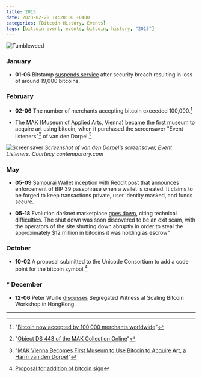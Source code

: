 ```yaml
---
title: 2015  
date: 2023-02-28 14:20:00 +0400
categories: [Bitcoin History, Events]
tags: [bitcoin event, events, bitcoin, history, "2015"]
---
```


![Tumbleweed](https://media.giphy.com/media/5x89XRx3sBZFC/giphy.gif)

### **January**

* **01-06** Bitstamp [suspends service](https://www.reuters.com/article/us-bitstamp-cybersecurity-idUSKBN0KF0UH20150106) after security breach 
resulting in loss of around 19,000 bitcoins.

### **February**

* **02-06** The number of merchants accepting bitcoin exceeded 100,000.[^1]

* The MAK (Museum of Applied Arts, Vienna) became the first museum to acquire art using bitcoin, when it purchased the screensaver 
"Event listeners"[^2] of van den Dorpel.[^3]

![Screensaver](https://sammlung.mak.at/img/800x800/publikationsbilder/ds-443_2.jpg)
*Screenshot of van den Dorpel’s screensaver, Event Listeners. Courtecy contemporary.com*

### **May** 

* **05-09** [Samourai Wallet](https://www.samouraiwallet.com/) inception with Reddit post that announces enforcement of BIP 39 passphrase when a wallet is created. It claims to be forged to keep transactions private, user identity masked, and funds secure.

* **05-18** Evolution darknet marketplace [goes down](https://www.wired.com/2015/03/evolution-disappeared-bitcoin-scam-dark-web/), citing technical difficulties. The shut down was soon discovered to be an exit scam, with the operators of the site shutting down abruptly in order to steal the approximately $12 million in bitcoins it was holding as escrow"

### **October**

* **10-02** A proposal submitted to the Unicode Consortium to add a code point for the bitcoin symbol.[^4]

### * **December**

* **12-06** Peter Wuille [discusses](https://hongkong2015.scalingbitcoin.org/transcript/hongkong2015/segregated-witness-and-its-impact-on-scalability) Segregated Witness at Scaling Bitcoin Workshop in HongKong.

***

[^1]: "[Bitcoin now accepted by 100,000 merchants worldwide](https://www.ibtimes.co.uk/bitcoin-now-accepted-by-100000-merchants-worldwide-1486613)"

[^2]: "[Object DS 443 of the MAK Collection Online](https://sammlung.mak.at/en/collection_online?id=collect-372479)"

[^3]:  "[MAK Vienna Becomes First Museum to Use Bitcoin to Acquire Art, a Harm van den Dorpel](https://www.artnews.com/art-news/market/mak-vienna-becomes-first-museum-to-acquire-art-using-bitcoin-a-harm-van-den-dorpel-3995/)"

[^4]: [Proposal for addition of bitcoin sign](https://www.unicode.org/L2/L2015/15229-bitcoin-sign.pdf)

